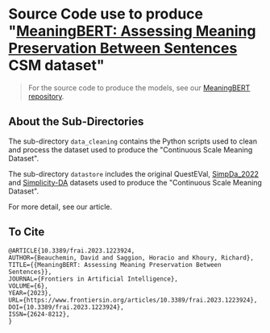 # Source Code use to produce "[MeaningBERT: Assessing Meaning Preservation Between Sentences](https://www.frontiersin.org/articles/10.3389/frai.2023.1223924/full) CSM dataset"

> For the source code to produce the models, see
> our [MeaningBERT repository](https://github.com/GRAAL-Research/MeaningBERT).

## About the Sub-Directories

The sub-directory `data_cleaning` contains the Python scripts used to clean and process the dataset used to produce
the "Continuous Scale Meaning Dataset".

The sub-directory `datastore` includes the original
QuestEVal, [SimpDa_2022](https://github.com/Yao-Dou/LENS/blob/master/data/simpDA_2022.csv)
and [Simplicity-DA](https://github.com/feralvam/metaeval-simplification/blob/main/data/simplicity_DA.csv) datasets
used to produce the "Continuous Scale Meaning Dataset".

For more detail, see our article.

## To Cite

```
@ARTICLE{10.3389/frai.2023.1223924,
AUTHOR={Beauchemin, David and Saggion, Horacio and Khoury, Richard},   
TITLE={{MeaningBERT: Assessing Meaning Preservation Between Sentences}},      
JOURNAL={Frontiers in Artificial Intelligence},      
VOLUME={6},           
YEAR={2023},      
URL={https://www.frontiersin.org/articles/10.3389/frai.2023.1223924},       
DOI={10.3389/frai.2023.1223924},        
ISSN={2624-8212},   
}
```

